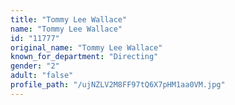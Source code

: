 ```yaml
---
title: "Tommy Lee Wallace"
name: "Tommy Lee Wallace"
id: "11777"
original_name: "Tommy Lee Wallace"
known_for_department: "Directing"
gender: "2"
adult: "false"
profile_path: "/ujNZLV2M8FF97tQ6X7pHM1aa0VM.jpg"
---
```


